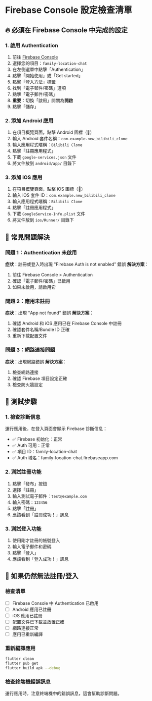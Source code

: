 # Firebase Console 設定檢查清單

## 🔥 必須在 Firebase Console 中完成的設定

### 1. 啟用 Authentication
1. 前往 [Firebase Console](https://console.firebase.google.com/)
2. 選擇您的項目：`family-location-chat`
3. 在左側選單中點擊「Authentication」
4. 點擊「開始使用」或「Get started」
5. 點擊「登入方法」標籤
6. 找到「電子郵件/密碼」選項
7. 點擊「電子郵件/密碼」
8. **重要**：切換「啟用」開關為**開啟**
9. 點擊「儲存」

### 2. 添加 Android 應用
1. 在項目概覽頁面，點擊 Android 圖標（📱）
2. 輸入 Android 套件名稱：`com.example.new_bilibili_clone`
3. 輸入應用程式暱稱：`Bilibili Clone`
4. 點擊「註冊應用程式」
5. 下載 `google-services.json` 文件
6. 將文件放到 `android/app/` 目錄下

### 3. 添加 iOS 應用
1. 在項目概覽頁面，點擊 iOS 圖標（🍎）
2. 輸入 iOS 套件 ID：`com.example.new_bilibili_clone`
3. 輸入應用程式暱稱：`Bilibili Clone`
4. 點擊「註冊應用程式」
5. 下載 `GoogleService-Info.plist` 文件
6. 將文件放到 `ios/Runner/` 目錄下

## 🚨 常見問題解決

### 問題 1：Authentication 未啟用
**症狀**：註冊或登入時出現 "Firebase Auth is not enabled" 錯誤
**解決方案**：
1. 前往 Firebase Console > Authentication
2. 確認「電子郵件/密碼」已啟用
3. 如果未啟用，請啟用它

### 問題 2：應用未註冊
**症狀**：出現 "App not found" 錯誤
**解決方案**：
1. 確認 Android 和 iOS 應用已在 Firebase Console 中註冊
2. 確認套件名稱/Bundle ID 正確
3. 重新下載配置文件

### 問題 3：網路連接問題
**症狀**：出現網路錯誤
**解決方案**：
1. 檢查網路連接
2. 確認 Firebase 項目設定正確
3. 檢查防火牆設定

## 📱 測試步驟

### 1. 檢查診斷信息
運行應用後，在登入頁面會顯示 Firebase 診斷信息：
- ✅ Firebase 初始化：正常
- ✅ Auth 可用：正常
- ✅ 項目 ID：family-location-chat
- ✅ Auth 域名：family-location-chat.firebaseapp.com

### 2. 測試註冊功能
1. 點擊「發布」按鈕
2. 選擇「註冊」
3. 輸入測試電子郵件：`test@example.com`
4. 輸入密碼：`123456`
5. 點擊「註冊」
6. 應該看到「註冊成功！」訊息

### 3. 測試登入功能
1. 使用剛才註冊的帳號登入
2. 輸入電子郵件和密碼
3. 點擊「登入」
4. 應該看到「登入成功！」訊息

## 🔧 如果仍然無法註冊/登入

### 檢查清單
- [ ] Firebase Console 中 Authentication 已啟用
- [ ] Android 應用已註冊
- [ ] iOS 應用已註冊
- [ ] 配置文件已下載並放置正確
- [ ] 網路連接正常
- [ ] 應用已重新編譯

### 重新編譯應用
```bash
flutter clean
flutter pub get
flutter build apk --debug
```

### 檢查終端機錯誤訊息
運行應用時，注意終端機中的錯誤訊息，這會幫助診斷問題。
